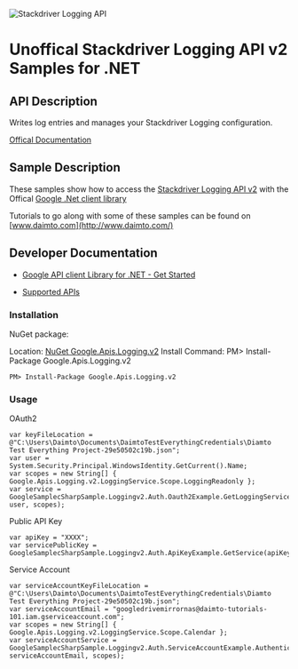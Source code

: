 ﻿![Stackdriver Logging API](http://www.google.com/images/icons/product/search-32.gif)

# Unoffical Stackdriver Logging API v2 Samples for .NET  

## API Description

Writes log entries and manages your Stackdriver Logging configuration.

[Offical Documentation](https://cloud.google.com/logging/docs/)

## Sample Description

These samples show how to access the [Stackdriver Logging API v2](https://cloud.google.com/logging/docs/) with the Offical [Google .Net client library](https://github.com/google/google-api-dotnet-client)

Tutorials to go along with some of these samples can be found on [www.daimto.com](http://www.daimto.com/)

## Developer Documentation

* [Google API client Library for .NET - Get Started](https://developers.google.com/api-client-library/dotnet/get_started)

* [Supported APIs](https://developers.google.com/api-client-library/dotnet/apis/)

### Installation

NuGet package:

Location: [NuGet Google.Apis.Logging.v2](https://www.nuget.org/packages/Google.Apis.Logging.v2)
Install Command: PM>  Install-Package Google.Apis.Logging.v2

```
PM> Install-Package Google.Apis.Logging.v2
```

### Usage

OAuth2
```
var keyFileLocation = @"C:\Users\Daimto\Documents\DaimtoTestEverythingCredentials\Diamto Test Everything Project-29e50502c19b.json";
var user = System.Security.Principal.WindowsIdentity.GetCurrent().Name;
var scopes = new String[] { Google.Apis.Logging.v2.LoggingService.Scope.LoggingReadonly };
var service = GoogleSamplecSharpSample.Loggingv2.Auth.Oauth2Example.GetLoggingService(keyFileLocation, user, scopes);
```

Public API Key

```
var apiKey = "XXXX";
var servicePublicKey = GoogleSamplecSharpSample.Loggingv2.Auth.ApiKeyExample.GetService(apiKey);
```

Service Account
```
var serviceAccountKeyFileLocation = @"C:\Users\Daimto\Documents\DaimtoTestEverythingCredentials\Diamto Test Everything Project-29e50502c19b.json";
var serviceAccountEmail = "googledrivemirrornas@daimto-tutorials-101.iam.gserviceaccount.com";
var scopes = new String[] { Google.Apis.Logging.v2.LoggingService.Scope.Calendar };            
var serviceAccountService = GoogleSamplecSharpSample.Loggingv2.Auth.ServiceAccountExample.AuthenticateServiceAccount(serviceAccountKeyFileLocation, serviceAccountEmail, scopes);
```
